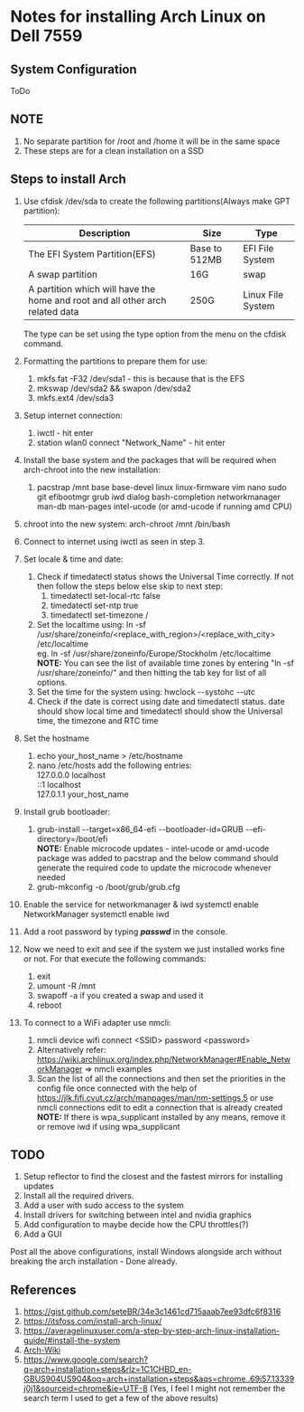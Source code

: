 # Notes for installing Arch Linux on Dell 7559

## System Configuration

ToDo

## NOTE

1. No separate partition for /root and /home it will be in the same space
2. These steps are for a clean installation on a SSD

## Steps to install Arch

1. Use cfdisk /dev/sda to create the following partitions(Always make GPT partition):

    |Description                            |Size           |Type       |
    |---                                    |---            |---        |
    |The EFI System Partition(EFS)          | Base to 512MB | EFI File System  |
    | A swap partition                      | 16G           | swap      |
    | A partition which will have the home and root and all other arch related data                            | 250G          | Linux File System|
    The type can be set using the type option from the menu on the cfdisk command.
2. Formatting the partitions to prepare them for use:
    1. mkfs.fat -F32 /dev/sda1 - this is because that is the EFS
    2. mkswap /dev/sda2 && swapon /dev/sda2
    3. mkfs.ext4 /dev/sda3
3. Setup internet connection:
    1. iwctl - hit enter
    2. station wlan0 connect "Network_Name" - hit enter
4. Install the base system and the packages that will be required when arch-chroot into the new installation:
    1. pacstrap /mnt base base-devel linux linux-firmware vim nano sudo git efibootmgr grub iwd dialog bash-completion networkmanager man-db man-pages intel-ucode (or amd-ucode if running amd CPU)
5. chroot into the new system: arch-chroot /mnt /bin/bash
6. Connect to internet using iwctl as seen in step 3.
7. Set locale & time and date:
    1. Check if timedatectl status shows the Universal Time correctly. If not then follow the steps below else skip to next step:
        1. timedatectl set-local-rtc false
        2. timedatectl set-ntp true
        3. timedatectl set-timezone <region>/<city>
    2. Set the localtime using: ln -sf /usr/share/zoneinfo/<replace_with_region>/<replace_with_city> /etc/localtime  
        eg. ln -sf /usr/share/zoneinfo/Europe/Stockholm /etc/localtime  
        **NOTE:** You can see the list of available time zones by entering "ln -sf /usr/share/zoneinfo/" and then hitting the tab key for list of all options.
    3. Set the time for the system using: hwclock --systohc --utc
    4. Check if the date is correct using date and timedatectl status. date should show local time and timedatectl should show the Universal time, the timezone and RTC time
8. Set the hostname
    1. echo your_host_name > /etc/hostname
    2. nano /etc/hosts add the following entries:  
        127.0.0.0       localhost  
        ::1             localhost  
        127.0.1.1       your_host_name  
9. Install grub bootloader:
    1. grub-install --target=x86_64-efi --bootloader-id=GRUB --efi-directory=/boot/efi  
    **NOTE:** Enable microcode updates - intel-ucode or amd-ucode package was added to pacstrap and the below command should generate the required code to update the microcode whenever needed
    2. grub-mkconfig -o /boot/grub/grub.cfg
10. Enable the service for networkmanager & iwd
    systemctl enable NetworkManager
    systemctl enable iwd
11. Add a root password by typing _**passwd**_ in the console.
12. Now we need to exit and see if the system we just installed works fine or not. For that execute the following commands:
    1. exit
    2. umount -R /mnt
    3. swapoff -a if you created a swap and used it
    4. reboot
13. To connect to a WiFi adapter use nmcli:
    1. nmcli device wifi connect \<SSID> password \<password>
    2. Alternatively refer: <https://wiki.archlinux.org/index.php/NetworkManager#Enable_NetworkManager> => nmcli examples
    3. Scan the list of all the connections and then set the priorities in the config file once connected with the help of <https://jlk.fjfi.cvut.cz/arch/manpages/man/nm-settings.5> or use nmcli connections edit to edit a connection that is already created  
    **NOTE:** If there is wpa_supplicant installed by any means, remove it or remove iwd if using wpa_supplicant

## TODO

1. Setup reflector to find the closest and the fastest mirrors for installing updates
2. Install all the required drivers.
3. Add a user with sudo access to the system
4. Install drivers for switching between intel and nvidia graphics
5. Add configuration to maybe decide how the CPU throttles(?)
6. Add a GUI

Post all the above configurations, install Windows alongside arch without breaking the arch installation - Done already.

## References
1. <https://gist.github.com/seteBR/34e3c1461cd715aaab7ee93dfc6f8316>
2. <https://itsfoss.com/install-arch-linux/>
3. <https://averagelinuxuser.com/a-step-by-step-arch-linux-installation-guide/#install-the-system>
4. [Arch-Wiki](https://wiki.archlinux.org/)
5. https://www.google.com/search?q=arch+installation+steps&rlz=1C1CHBD_en-GBUS904US904&oq=arch+installation+steps&aqs=chrome..69i57.13339j0j1&sourceid=chrome&ie=UTF-8 (Yes, I feel I might not remember the search term I used to get a few of the above results)
